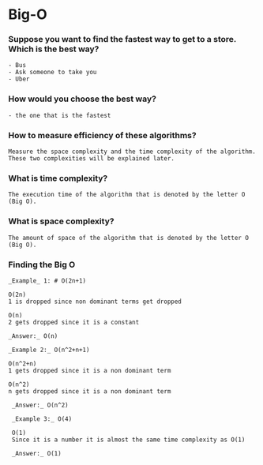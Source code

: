 # Big-O


### Suppose you want to find the fastest way to get to a store. Which is the best way?   
    - Bus
    - Ask someone to take you
    - Uber
    
### How would you choose the best way?
    - the one that is the fastest
   
### How to measure efficiency of these algorithms?
    Measure the space complexity and the time complexity of the algorithm. These two complexities will be explained later.
    
### What is time complexity?
    The execution time of the algorithm that is denoted by the letter O (Big O).
    
### What is space complexity?
    The amount of space of the algorithm that is denoted by the letter O (Big O).
    
### Finding the Big O
    
    _Example_ 1: # O(2n+1)
    
    O(2n)
    1 is dropped since non dominant terms get dropped
    
    O(n)
    2 gets dropped since it is a constant
    
    _Answer:_ O(n)
    
    _Example 2:_ O(n^2+n+1)
    
    O(n^2+n)
    1 gets dropped since it is a non dominant term
    
    O(n^2)
    n gets dropped since it is a non dominant term
    
     _Answer:_ O(n^2)
    
     _Example 3:_ O(4)
     
     O(1)
     Since it is a number it is almost the same time complexity as O(1)
     
     _Answer:_ O(1)
    
    
    
    
    
    
    
    
    
    
    
